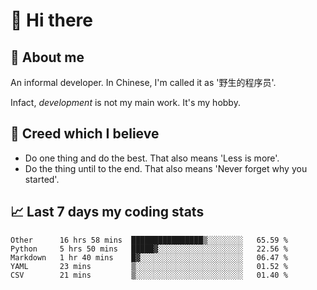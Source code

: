 # 👋 Hi there

## :speech_balloon: About me

An informal developer. In Chinese, I'm called it as '野生的程序员'.

Infact, _development_ is not my main work. It's my hobby.

## :see_no_evil: Creed which I believe

- Do one thing and do the best. That also means 'Less is more'.
- Do the thing until to the end. That also means 'Never forget why you started'.

## :chart_with_upwards_trend: Last 7 days my coding stats

<!--START_SECTION:waka-->
```text
Other      16 hrs 58 mins  ████████████████▒░░░░░░░░   65.59 % 
Python     5 hrs 50 mins   █████▓░░░░░░░░░░░░░░░░░░░   22.56 % 
Markdown   1 hr 40 mins    █▓░░░░░░░░░░░░░░░░░░░░░░░   06.47 % 
YAML       23 mins         ▒░░░░░░░░░░░░░░░░░░░░░░░░   01.52 % 
CSV        21 mins         ▒░░░░░░░░░░░░░░░░░░░░░░░░   01.40 % 
```
<!--END_SECTION:waka-->

